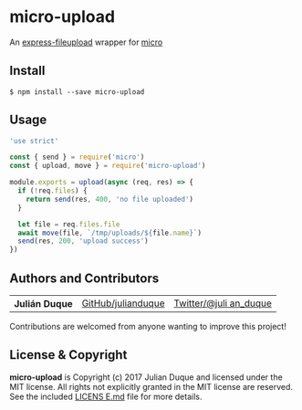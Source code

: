 # micro-upload

An [express-fileupload](https://npm.im/express-fileupload) wrapper for [micro](https://github.com/zeit/micro)

## Install

```
$ npm install --save micro-upload
```

## Usage

``` js
'use strict'

const { send } = require('micro')
const { upload, move } = require('micro-upload')

module.exports = upload(async (req, res) => {
  if (!req.files) {
    return send(res, 400, 'no file uploaded')
  }

  let file = req.files.file
  await move(file, `/tmp/uploads/${file.name}`)
  send(res, 200, 'upload success')
})
```
## Authors and Contributors

<table><tbody>
<tr><th align="left">Julián Duque</th><td><a href="https://github.com/julianduque">GitHub/julianduque</a></td><td><a href="http://twitter.com/julian_duque">Twitter/@juli
an_duque</a></td></tr>
</tbody></table>

Contributions are welcomed from anyone wanting to improve this project!

## License & Copyright

**micro-upload** is Copyright (c) 2017 Julian Duque and licensed under the MIT license. All rights not explicitly granted in the MIT license are reserved. See the included [LICENS
E.md](https://github.com/julianduque/micro-upload/blob/master/LICENSE.md) file for more details.

